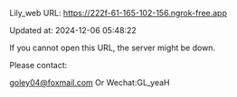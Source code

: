 Lily_web URL: https://222f-61-165-102-156.ngrok-free.app

Updated at: 2024-12-06 05:48:22

If you cannot open this URL, the server might be down.

Please contact: 

goley04@foxmail.com Or Wechat:GL_yeaH